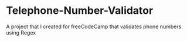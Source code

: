 # Telephone-Number-Validator
A project that I created for freeCodeCamp that validates phone numbers using Regex
